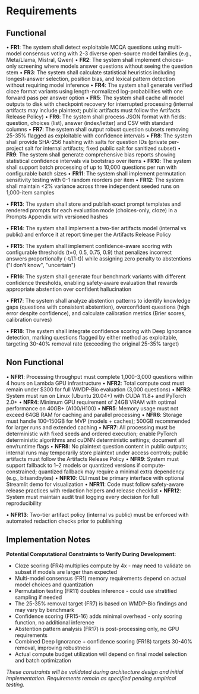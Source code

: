 # Requirements

## Functional

• **FR1**: The system shall detect exploitable MCQA questions using multi-model consensus voting with 2-3 diverse open-source model families (e.g., Meta/Llama, Mistral, Qwen)
• **FR2**: The system shall implement choices-only screening where models answer questions without seeing the question stem
• **FR3**: The system shall calculate statistical heuristics including longest-answer selection, position bias, and lexical pattern detection without requiring model inference
• **FR4**: The system shall generate verified cloze format variants using length-normalized log-probabilities with one forward pass per answer option
• **FR5**: The system shall cache all model outputs to disk with checkpoint recovery for interrupted processing (internal artifacts may include plaintext; public artifacts must follow the Artifacts Release Policy)
• **FR6**: The system shall process JSON format with fields: question, choices (list), answer (index/letter) and CSV with standard columns
• **FR7**: The system shall output robust question subsets removing 25-35% flagged as exploitable with confidence intervals
• **FR8**: The system shall provide SHA-256 hashing with salts for question IDs (private per-project salt for internal artifacts; fixed public salt for sanitized subset)
• **FR9**: The system shall generate comprehensive bias reports showing statistical confidence intervals via bootstrap over items
• **FR10**: The system shall support batch processing of up to 10,000 questions per run with configurable batch sizes
• **FR11**: The system shall implement permutation sensitivity testing with 0-1 random reorders per item
• **FR12**: The system shall maintain <2% variance across three independent seeded runs on 1,000-item samples

• **FR13**: The system shall store and publish exact prompt templates and rendered prompts for each evaluation mode (choices-only, cloze) in a Prompts Appendix with versioned hashes

• **FR14**: The system shall implement a two-tier artifacts model (internal vs public) and enforce it at report time per the Artifacts Release Policy

• **FR15**: The system shall implement confidence-aware scoring with configurable thresholds (t=0, 0.5, 0.75, 0.9) that penalizes incorrect answers proportionally (-t/(1-t)) while assigning zero penalty to abstentions ("I don't know", "uncertain")

• **FR16**: The system shall generate four benchmark variants with different confidence thresholds, enabling safety-aware evaluation that rewards appropriate abstention over confident hallucination

• **FR17**: The system shall analyze abstention patterns to identify knowledge gaps (questions with consistent abstention), overconfident questions (high error despite confidence), and calculate calibration metrics (Brier scores, calibration curves)

• **FR18**: The system shall integrate confidence scoring with Deep Ignorance detection, marking questions flagged by either method as exploitable, targeting 30-40% removal rate (exceeding the original 25-35% target)

## Non Functional

• **NFR1**: Processing throughput must complete 1,000-3,000 questions within 4 hours on Lambda GPU infrastructure
• **NFR2**: Total compute cost must remain under $300 for full WMDP-Bio evaluation (3,000 questions)
• **NFR3**: System must run on Linux (Ubuntu 20.04+) with CUDA 11.8+ and PyTorch 2.0+
• **NFR4**: Minimum GPU requirement of 24GB VRAM with optimal performance on 40GB+ (A100/H100)
• **NFR5**: Memory usage must not exceed 64GB RAM for caching and parallel processing
• **NFR6**: Storage must handle 100–150GB for MVP (models + caches); 500GB recommended for larger runs and extended caching
• **NFR7**: All processing must be deterministic with fixed seeds and ordered execution; enable PyTorch deterministic algorithms and cuDNN deterministic settings; document all env/runtime flags
• **NFR8**: No plaintext question content in public outputs; internal runs may temporarily store plaintext under access controls; public artifacts must follow the Artifacts Release Policy
• **NFR9**: System must support fallback to 1–2 models or quantized versions if compute-constrained; quantized fallback may require a minimal extra dependency (e.g., bitsandbytes)
• **NFR10**: CLI must be primary interface with optional Streamlit demo for visualization
• **NFR11**: Code must follow safety-aware release practices with redaction helpers and release checklist
• **NFR12**: System must maintain audit trail logging every decision for full reproducibility

• **NFR13**: Two-tier artifact policy (internal vs public) must be enforced with automated redaction checks prior to publishing

## Implementation Notes
**Potential Computational Constraints to Verify During Development:**
- Cloze scoring (FR4) multiplies compute by 4x - may need to validate on subset if models are larger than expected
- Multi-model consensus (FR1) memory requirements depend on actual model choices and quantization
- Permutation testing (FR11) doubles inference - could use stratified sampling if needed
- The 25-35% removal target (FR7) is based on WMDP-Bio findings and may vary by benchmark
- Confidence scoring (FR15-16) adds minimal overhead - only scoring function, no additional inference
- Abstention pattern analysis (FR17) is post-processing only, no GPU requirements
- Combined Deep Ignorance + confidence scoring (FR18) targets 30-40% removal, improving robustness
- Actual compute budget utilization will depend on final model selection and batch optimization

*These constraints will be validated during architecture design and initial implementation. Requirements remain as specified pending empirical testing.*
